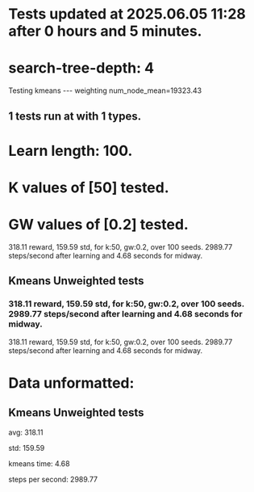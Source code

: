 # Tests updated at 2025.06.05 11:28 after 0 hours and 5 minutes.
# search-tree-depth: 4
Testing kmeans --- weighting
num_node_mean=19323.43

## 1 tests run at with 1 types.
# Learn length: 100.
# K values of [50] tested.
# GW values of [0.2] tested.

318.11 reward, 159.59 std, for k:50, gw:0.2, over 100 seeds.  2989.77 steps/second after learning and 4.68 seconds for midway.


## Kmeans Unweighted tests
### 318.11 reward, 159.59 std, for k:50, gw:0.2, over 100 seeds.  2989.77 steps/second after learning and 4.68 seconds for midway.

318.11 reward, 159.59 std, for k:50, gw:0.2, over 100 seeds.  2989.77 steps/second after learning and 4.68 seconds for midway.


# Data unformatted:



## Kmeans Unweighted tests
avg:
318.11

std:
159.59

kmeans time:
4.68

steps per second:
2989.77
